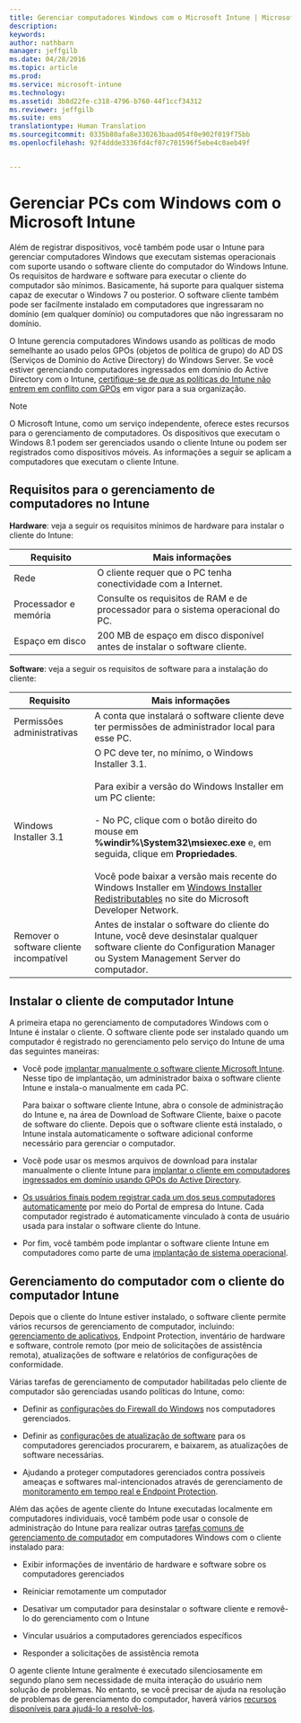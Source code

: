 ```yaml
---
title: Gerenciar computadores Windows com o Microsoft Intune | Microsoft Intune
description: 
keywords: 
author: nathbarn
manager: jeffgilb
ms.date: 04/28/2016
ms.topic: article
ms.prod: 
ms.service: microsoft-intune
ms.technology: 
ms.assetid: 3b8d22fe-c318-4796-b760-44f1ccf34312
ms.reviewer: jeffgilb
ms.suite: ems
translationtype: Human Translation
ms.sourcegitcommit: 0335b80afa8e330263baad054f0e902f019f75bb
ms.openlocfilehash: 92f4ddde3336fd4cf07c701596f5ebe4c0aeb49f


---
```


# Gerenciar PCs com Windows com o Microsoft Intune
Além de registrar dispositivos, você também pode usar o Intune para gerenciar computadores Windows que executam sistemas operacionais com suporte usando o software cliente do computador do Windows Intune. Os requisitos de hardware e software para executar o cliente do computador são mínimos. Basicamente, há suporte para qualquer sistema capaz de executar o Windows 7 ou posterior.  O software cliente também pode ser facilmente instalado em computadores que ingressaram no domínio (em qualquer domínio) ou computadores que não ingressaram no domínio.

O Intune gerencia computadores Windows usando as políticas de modo semelhante ao usado pelos GPOs (objetos de política de grupo) do AD DS (Serviços de Domínio do Active Directory) do Windows Server. Se você estiver gerenciando computadores ingressados em domínio do Active Directory com o Intune, [certifique-se de que as políticas do Intune não entrem em conflito com GPOs](resolve-gpo-and-microsoft-intune-policy-conflicts.md) em vigor para a sua organização.

> [!NOTE]
> O Microsoft Intune, como um serviço independente, oferece estes recursos para o gerenciamento de computadores. Os dispositivos que executam o Windows 8.1 podem ser gerenciados usando o cliente Intune ou podem ser registrados como dispositivos móveis. As informações a seguir se aplicam a computadores que executam o cliente Intune.

## Requisitos para o gerenciamento de computadores no Intune

**Hardware**: veja a seguir os requisitos mínimos de hardware para instalar o cliente do Intune:

|Requisito|Mais informações|
|---------------|--------------------|
|Rede|O cliente requer que o PC tenha conectividade com a Internet.|
|Processador e memória|Consulte os requisitos de RAM e de processador para o sistema operacional do PC.|
|Espaço em disco|200 MB de espaço em disco disponível antes de instalar o software cliente.|

**Software**: veja a seguir os requisitos de software para a instalação do cliente:

|Requisito|Mais informações|
|---------------|--------------------|
|Permissões administrativas|A conta que instalará o software cliente deve ter permissões de administrador local para esse PC.|
|Windows Installer 3.1|O PC deve ter, no mínimo, o Windows Installer 3.1.<br /><br />Para exibir a versão do Windows Installer em um PC cliente:<br /><br />-   No PC, clique com o botão direito do mouse em **%windir%\System32\msiexec.exe** e, em seguida, clique em **Propriedades**.<br /><br />Você pode baixar a versão mais recente do Windows Installer em [Windows Installer Redistributables](http://go.microsoft.com/fwlink/?LinkID=234258) no site do Microsoft Developer Network.|
|Remover o software cliente incompatível|Antes de instalar o software do cliente do Intune, você deve desinstalar qualquer software cliente do Configuration Manager ou System Management Server do computador.|

## Instalar o cliente de computador Intune
A primeira etapa no gerenciamento de computadores Windows com o Intune é instalar o cliente. O software cliente pode ser instalado quando um computador é registrado no gerenciamento pelo serviço do Intune de uma das seguintes maneiras:

-   Você pode [implantar manualmente o software cliente Microsoft Intune](install-the-windows-pc-client-with-microsoft-intune.md#to-manually-deploy-the-client-software). Nesse tipo de implantação, um administrador baixa o software cliente Intune e instala-o manualmente em cada PC.

    Para baixar o software cliente Intune, abra o console de administração do Intune e, na área de Download de Software Cliente, baixe o pacote de software do cliente. Depois que o software cliente está instalado, o Intune instala automaticamente o software adicional conforme necessário para gerenciar o computador.

-   Você pode usar os mesmos arquivos de download para instalar manualmente o cliente Intune para [implantar o cliente em computadores ingressados em domínio usando GPOs do Active Directory](install-the-windows-pc-client-with-microsoft-intune.md#to-automatically-deploy-the-client-software-by-using-group-policy).

-   [Os usuários finais podem registrar cada um dos seus computadores automaticamente](install-the-windows-pc-client-with-microsoft-intune.md#how-users-can-self-enroll-their-computers) por meio do Portal de empresa do Intune. Cada computador registrado é automaticamente vinculado à conta de usuário usada para instalar o software cliente do Intune.

-   Por fim, você também pode implantar o software cliente Intune em computadores como parte de uma [implantação de sistema operacional](install-the-windows-pc-client-with-microsoft-intune.md#install-the-microsoft-intune-client-software-as-part-of-an-image).

## Gerenciamento do computador com o cliente do computador Intune
Depois que o cliente do Intune estiver instalado, o software cliente permite vários recursos de gerenciamento de computador, incluindo: [gerenciamento de aplicativos](deploy-apps-in-microsoft-intune.md), Endpoint Protection, inventário de hardware e software, controle remoto (por meio de solicitações de assistência remota), atualizações de software e relatórios de configurações de conformidade.

Várias tarefas de gerenciamento de computador habilitadas pelo cliente de computador são gerenciadas usando políticas do Intune, como:

-   Definir as [configurações do Firewall do Windows](help-protect-windows-pcs-using-windows-firewall-policies-in-microsoft-intune.md) nos computadores gerenciados.

-   Definir as [configurações de atualização de software](keep-windows-pcs-up-to-date-with-software-updates-in-microsoft-intune.md) para os computadores gerenciados procurarem, e baixarem, as atualizações de software necessárias.

-   Ajudando a proteger computadores gerenciados contra possíveis ameaças e softwares mal-intencionados através de gerenciamento de [monitoramento em tempo real e Endpoint Protection](help-secure-windows-pcs-with-endpoint-protection-for-microsoft-intune.md).

Além das ações de agente cliente do Intune executadas localmente em computadores individuais, você também pode usar o console de administração do Intune para realizar outras [tarefas comuns de gerenciamento de computador](common-windows-pc-management-tasks-with-the-microsoft-intune-computer-client.md) em computadores Windows com o cliente instalado para:

-   Exibir informações de inventário de hardware e software sobre os computadores gerenciados

-   Reiniciar remotamente um computador

-   Desativar um computador para desinstalar o software cliente e removê-lo do gerenciamento com o Intune

-   Vincular usuários a computadores gerenciados específicos

-   Responder a solicitações de assistência remota

O agente cliente Intune geralmente é executado silenciosamente em segundo plano sem necessidade de muita interação do usuário nem solução de problemas. No entanto, se você precisar de ajuda na resolução de problemas de gerenciamento do computador, haverá vários [recursos disponíveis para ajudá-lo a resolvê-los](/intune/troubleshoot/troubleshoot-client-setup-in-microsoft-intune).



<!--HONumber=Jun16_HO4-->


